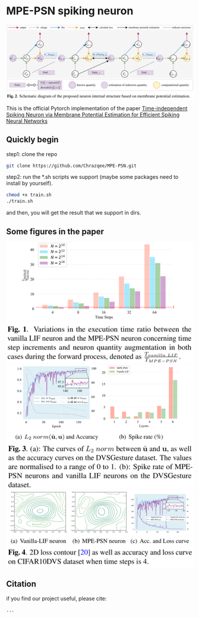 # MPE-PSN spiking neuron
![](figs/img_4.png)

This is the official Pytorch implementation of the paper [Time-independent Spiking Neuron via Membrane Potential Estimation for Efficient Spiking Neural Networks](https://arxiv.org/user/)

## Quickly begin
step1: clone the repo

```bash
git clone https://github.com/Chrazqee/MPE-PSN.git
```

step2: run the *.sh scripts we support (maybe some packages need to install by yourself).
```bash
chmod +x train.sh
./train.sh
```

and then, you will get the result that we support in dirs.

## Some figures in the paper
![](figs/img_3.png)
![](figs/img_1.png)
![](figs/img_2.png)

## Citation
if you find our project useful, please cite:
```text
...
```

